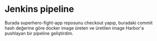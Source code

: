 # Jenkins pipeline

Burada superhero-fight-app reposunu checkout yapıp, buradaki commit hash değerine göre docker image üreten ve üretilen image Harbor'a pushlayan bir pipeline geliştirdim.
